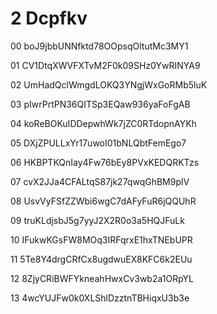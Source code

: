 2 Dcpfkv 
===

00 boJ9jbbUNNfktd78OOpsqOltutMc3MY1

01 CV1DtqXWVFXTvM2F0k09SHz0YwRINYA9

02 UmHadQclWmgdLOKQ3YNgjWxGoRMb5luK

03 pIwrPrtPN36QITSp3EQaw936yaFoFgAB

04 koReBOKuIDDepwhWk7jZC0RTdopnAYKh

05 DXjZPULLxYr17uwoI01bNLQbtFemEgo7

06 HKBPTKQnIay4Fw76bEy8PVxKEDQRKTzs

07 cvX2JJa4CFALtqS87jk27qwqGhBM9plV

08 UsvVyFSfZZWbi6wgC7dAFyFuR6jQQUhR

09 truKLdjsbJ5g7yyJ2X2R0o3a5HQJFuLk

10 IFukwKGsFW8MOq3IRFqrxE1hxTNEbUPR

11 5Te8Y4drgCRfCx8ugdwuEX8KFC6k2EUu

12 8ZjyCRiBWFYkneahHwxCv3wb2a1ORpYL

13 4wcYUJFw0k0XLShlDzztnTBHiqxU3b3e

